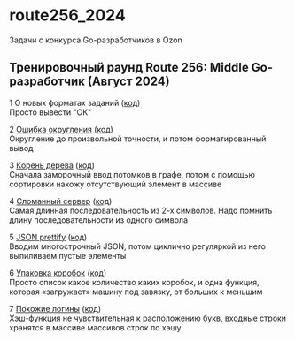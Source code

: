 # route256_2024
Задачи с конкурса Go-разработчиков в Ozon

## Тренировочный раунд Route 256: Middle Go-разработчик (Август 2024)
1 О новых форматах заданий ([код](practice_round/1.go))  
Просто вывести "ОК"

2 [Ошибка округления](practice_round/2/) ([код](practice_round/2/2.go))  
Округление до произвольной точности, и потом форматированный вывод

3 [Корень дерева](practice_round/3/) ([код](practice_round/3/3.go))  
Сначала заморочный ввод потомков в графе, потом с помощью сортировки нахожу отсутствующий элемент в массиве

4 [Сломанный сервер](practice_round/4/) ([код](practice_round/4/4.go))  
Самая длинная последовательность из 2-х символов. Надо помнить длину последовательности из одного символа

5 [JSON prettify](practice_round/5/) ([код](practice_round/5/5.go))  
Вводим многострочный JSON, потом циклично регуляркой из него выпиливаем пустые элементы

6 [Упаковка коробок](practice_round/6/) ([код](practice_round/6/6.go))  
Просто список какое количество каких коробок, и одна функция, которая «загружает» машину под завязку, от больших к меньшим

7 [Похожие логины](practice_round/7/) ([код](practice_round/7/7.go))  
Хэш-функция не чувствительная к расположению букв, входные строки хранятся в массиве массивов строк по хэшу.

